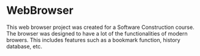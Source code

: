 # WebBrowser
This web browser project was created for a Software Construction course. 
The browser was designed to have a lot of the functionalities of modern browers. 
This includes features such as a bookmark function, history database, etc. 
